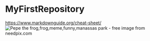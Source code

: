 # MyFirstRepository
https://www.markdownguide.org/cheat-sheet/
<img src="https://storage.needpix.com/rsynced_images/pepe-the-frog-1272162_1280.jpg" alt="Pepe the frog,frog,meme,funny,manassas park - free image from needpix.com"/>
